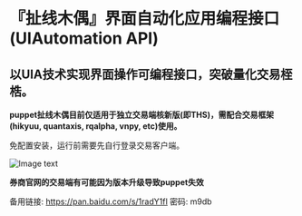 『扯线木偶』界面自动化应用编程接口(UIAutomation API)
==

以UIA技术实现界面操作可编程接口，突破量化交易桎梏。
--
**puppet扯线木偶目前仅适用于独立交易端核新版(即THS)，需配合交易框架(hikyuu, quantaxis, rqalpha, vnpy, etc)使用。**

免配置安装，运行前需要先自行登录交易客户端。

![Image text](https://github.com/Raytone-D/puppet/blob/master/archives/run_puppet.JPG)

**券商官网的交易端有可能因为版本升级导致puppet失效**

备用链接: https://pan.baidu.com/s/1radY1fI 密码: m9db

    
